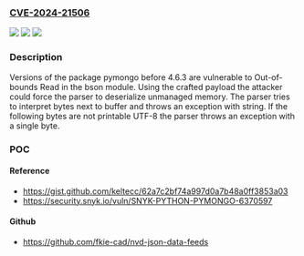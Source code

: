 ### [CVE-2024-21506](https://cve.mitre.org/cgi-bin/cvename.cgi?name=CVE-2024-21506)
![](https://img.shields.io/static/v1?label=Product&message=pymongo&color=blue)
![](https://img.shields.io/static/v1?label=Version&message=0%3C%204.6.3%20&color=brighgreen)
![](https://img.shields.io/static/v1?label=Vulnerability&message=Out-of-bounds%20Read&color=brighgreen)

### Description

Versions of the package pymongo before 4.6.3 are vulnerable to Out-of-bounds Read in the bson module. Using the crafted payload the attacker could force the parser to deserialize unmanaged memory. The parser tries to interpret bytes next to buffer and throws an exception with string. If the following bytes are not printable UTF-8 the parser throws an exception with a single byte.

### POC

#### Reference
- https://gist.github.com/keltecc/62a7c2bf74a997d0a7b48a0ff3853a03
- https://security.snyk.io/vuln/SNYK-PYTHON-PYMONGO-6370597

#### Github
- https://github.com/fkie-cad/nvd-json-data-feeds

